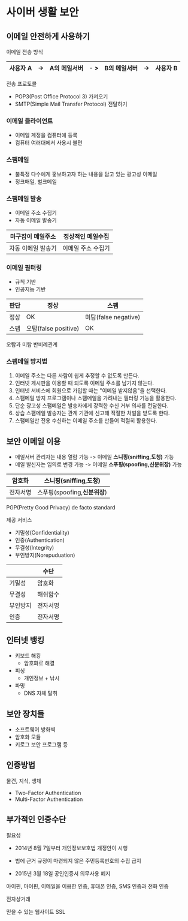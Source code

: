 # 사이버 생활 보안

## 이메일 안전하게 사용하기

이메일 전송 방식

| 사용자 A | -> | A의 메일서버 | - > | B의 메일서버 | -> | 사용자 B |
| - | - | - | - | - | - | - |

전송 프로토콜
- POP3(Post Office Protocol 3) 가져오기
- SMTP(Simple Mail Transfer Protocol) 전달하기

### 이메일 클라이언트
- 이메일 계정을 컴퓨터에 등록
- 컴퓨터 여러대에서 사용시 불편

### 스팸메일
- 불특정 다수에게 홍보하고자 하는 내용을 담고 있는 광고성 이메일
- 정크매일, 벌크메일

### 스팸메일 발송
- 이메일 주소 수집기
- 자동 이메일 발송기

| 마구잡이 메일주소 | 정상적인 메일수집 |
| - | - |
| 자동 이메일 발송기 | 이메일 주소 수집기 |

### 이메일 필터링
- 규칙 기반
- 인공지능 기반

| 판단 | 정상 | 스팸 |
| - | - | - |
| 정상 | OK | 미탐(false negative) |
| 스팸 | 오탐(false positive) | OK |

오탐과 미탐 반비례관계

### 스팸메일 방지법
1. 이메일 주소는 다른 사람이 쉽게 추정할 수 없도록 만든다.
2. 인터넷 게시판을 이용할 때 되도록 이메일 주소를 남기지 않는다.
3. 인터넷 서비스에 회원으로 가입할 때는 "이메일 받지않음"을 선택한다.
4. 스팸메일 방지 프로그램이나 스팸메일을 가려내는 필터링 기능을 활용한다.
5. 단순 광고성 스팸메일은 발송자에게 강력한 수신 거부 의사를 전달한다.
6. 상습 스팸메일 발송자는 관계 기관에 신고해 적절한 처벌을 받도록 한다.
7. 스팸메일만 전용 수신하는 이메일 주소를 만들어 적절히 활용한다.

## 보안 이메일 이용
- 메일서버 관리자는 내용 열람 가능 -> 이메일 **스니핑(sniffing,도청)** 가능
- 메일 발신자는 임의로 변경 가능 -> 이메일 **스푸핑(spoofing,신분위장)** 가능

| 암호화 | 스니핑(sniffing,**도청**) |
| - | - |
| 전자서명 | 스푸핑(spoofing,**신분위장**) |

PGP(Pretty Good Privacy)
de facto standard

제공 서비스
- 기밀성(Confidentiality)
- 인증(Authentication)
- 무결성(Integrity)
- 부인방지(Norepuduation)

| | 수단 |
| - | - |
| 기밀성 | 암호화 |
| 무결성 | 해쉬함수 |
| 부인방지 | 전자서명 |
| 인증 | 전자서명 |


## 인터넷 뱅킹

- 키보드 해킹
    - 암호화로 해결
- 피싱
    - 개인정보 + 낚시
- 파밍
    - DNS 자체 탈취

## 보안 장치들
- 소프트웨어 방화벽
- 암호화 모듈
- 키로그 보안 프로그램 등

## 인증방법
물건, 지식, 생체

- Two-Factor Authentication
- Multi-Factor Authentication

## 부가적인 인증수단
필요성
- 2014년 8월 7일부터 개인정보보호법 개정안이 시행
- 법에 근거 규정이 마련되지 않은 주민등록번호의 수집 급지

- 2015년 3월 18일 공인인증서 의무사용 폐지

아이핀, 마이핀, 이메일을 이용한 인증, 휴대폰 인증, SMS 인증과 전화 인증

전자상거래

믿을 수 있는 웹사이트
SSL
